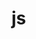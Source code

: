 # js<!doctype html>
<html>
<head>
<meta charset="utf-8">
<title>参数的值-引用类型-引用传递-案例-对象值的合并</title>
</head>

<body>
   <script type="text/javascript">
      
	  function showBookInfo( book){
		 var defaultvalue={
		    name:'未知书名',
			pages:0,
			author:'zy'
		};
		book=mergeObject( defaultvalue,book);      //调用mergeObject函数，完成将defaultvalue和book值合并到一起过程
	     document.write("书名:"+book.name+"&nbsp;"+"页数 ："+book.pages+" 作者："+book.author+"<br/>");
	}
	
	//合并两个对象的值，如果realvalue中没有这个属性,则采用defaultvalue中的值，有，则使用realvalue中的值
	//返回一个对象
	function mergeObject( defaultvalue, realvalue){
	    if( realvalue && typeof realvalue=='object'){
	       for(var key in realvalue){      //name   pages    key通过键取出值
		      defaultvalue[key]=realvalue[key] || defaulevalue[key];   //realvalue['name'] => 'java深入钱出'   realvalue['pages']=>500
			  /*if( realvalue[key]){
			    defaultvalue[key]=realvalue[key];
			  }else{
			     defaultvalue[key]=defaultvalue[key];
			   }*/
		   }
		}
		return defaultvalue;
	}
	
	var book1={ name:'java深入钱出',pages:500};
	showBookInfo( book1);
	
	var book2={ name:'js'};
	showBookInfo( book2);
	
	function showStuInfo( stu){
	  var defaultvalue={
	   name:'张三',
	   age:18,
	   gender:0
	  }
	  stu=mergeObject( defaultvalue,stu);
	  document.write("姓名："+"&nbsp;"+stu.name+"&nbsp;&nbsp;"+"年龄："+"&nbsp;"+stu.age+"&nbsp;&nbsp;"+"性别："+(stu.gender==1?'男':'女')+"<br/>");
	}
	
	/*function mergeObject( defaultvalue,realvalue){
	   if(realvalue && typeof realvalue=='object'){
		  for(var key in realvalue){
		     defaultvalue[key]=realvalue[key]  ||  defaulvalue[key];
		  }
		}
		return defaultvalue;
	}*/      //这一段没必要重复，上面有可直接用
	
	var stu1={ name:'李四', age:20};
	showStuInfo( stu1);
   </script>
</body>
</html>
